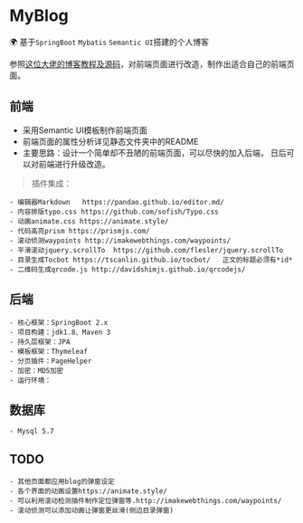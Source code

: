 # MyBlog
🌍
基于`SpringBoot` `Mybatis` `Semantic UI`搭建的个人博客

参照[这位大佬的博客教程及源码]，对前端页面进行改造，制作出适合自己的前端页面。

## 前端
- 采用Semantic UI模板制作前端页面
- 前端页面的属性分析详见静态文件夹中的README
- 主要思路：设计一个简单却不丑陋的前端页面，可以尽快的加入后端，
			日后可以对前端进行升级改造。
				
> 插件集成：
>
    - 编辑器Markdown   https://pandao.github.io/editor.md/
    - 内容排版typo.css https://github.com/sofish/Typo.css
    - 动画animate.css https://animate.style/
    - 代码高亮prism https://prismjs.com/
    - 滚动侦测waypoints http://imakewebthings.com/waypoints/
    - 平滑滚动jquery.scrollTo  https://github.com/flesler/jquery.scrollTo
    - 目录生成Tocbot https://tscanlin.github.io/tocbot/   正文的标题必须有*id*
    - 二维码生成qrcode.js http://davidshimjs.github.io/qrcodejs/


## 后端
    - 核心框架：SpringBoot 2.x
    - 项目构建：jdk1.8、Maven 3
    - 持久层框架：JPA
    - 模板框架：Thymeleaf
    - 分页插件：PageHelper
    - 加密：MD5加密
    - 运行环境：

## 数据库 
    - Mysql 5.7

## TODO
    - 其他页面都应用blog的弹窗设定
    - 各个界面的动画设置https://animate.style/
    - 可以利用滚动检测插件制作定位弹窗等.http://imakewebthings.com/waypoints/
    - 滚动侦测可以添加动画让弹窗更丝滑(侧边目录弹窗)

    
[这位大佬的博客教程及源码]:https://www.cnblogs.com/one-star/category/1772840.html